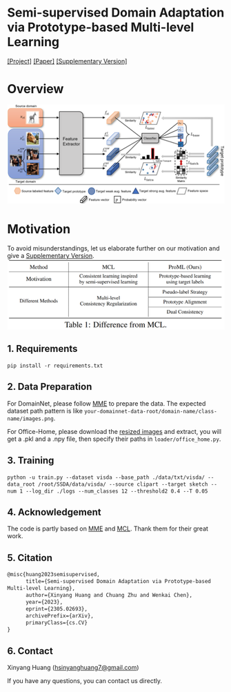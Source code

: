 # Semi-supervised Domain Adaptation via Prototype-based Multi-level Learning
[[Project]](https://bupt-ai-cz.github.io/ProML/) [[Paper]](https://arxiv.org/abs/2305.02693v2) [[Supplementary Version]](https://arxiv.org/abs/2305.02693v3)

# Overview
![](/assets/framework.png)

# Motivation
To avoid misunderstandings, let us elaborate further on our motivation and give a [Supplementary Version](https://github.com/bupt-ai-cz/ProML/blob/main/assets/IJCAI2023Extend.pdf).
![](/assets/motivation.png)


## 1. Requirements
```shell
pip install -r requirements.txt
```

## 2. Data Preparation
For DomainNet, please follow [MME](https://github.com/VisionLearningGroup/SSDA_MME) to prepare the data. The expected dataset path pattern is like `your-domainnet-data-root/domain-name/class-name/images.png`.

For Office-Home, please download the [resized images](https://drive.google.com/file/d/1OkkrggGq35QSZNPuYhmrdmMZXtkqnBqO/view?usp=sharing) and extract, you will get a .pkl and a .npy file, then specify their paths in `loader/office_home.py`.

## 3. Training

```shell
python -u train.py --dataset visda --base_path ./data/txt/visda/ --data_root /root/SSDA/data/visda/ --source clipart --target sketch --num 1 --log_dir ./logs --num_classes 12 --threshold2 0.4 --T 0.05
```

## 4. Acknowledgement

The code is partly based on [MME](https://github.com/VisionLearningGroup/SSDA_MME) and [MCL](https://github.com/chester256/MCL). Thank them for their great work.


## 5. Citation
```shell
@misc{huang2023semisupervised,
      title={Semi-supervised Domain Adaptation via Prototype-based Multi-level Learning}, 
      author={Xinyang Huang and Chuang Zhu and Wenkai Chen},
      year={2023},
      eprint={2305.02693},
      archivePrefix={arXiv},
      primaryClass={cs.CV}
}
```

## 6. Contact

Xinyang Huang ([hsinyanghuang7@gmail.com](hsinyanghuang7@gmail.com))

If you have any questions, you can contact us directly.
